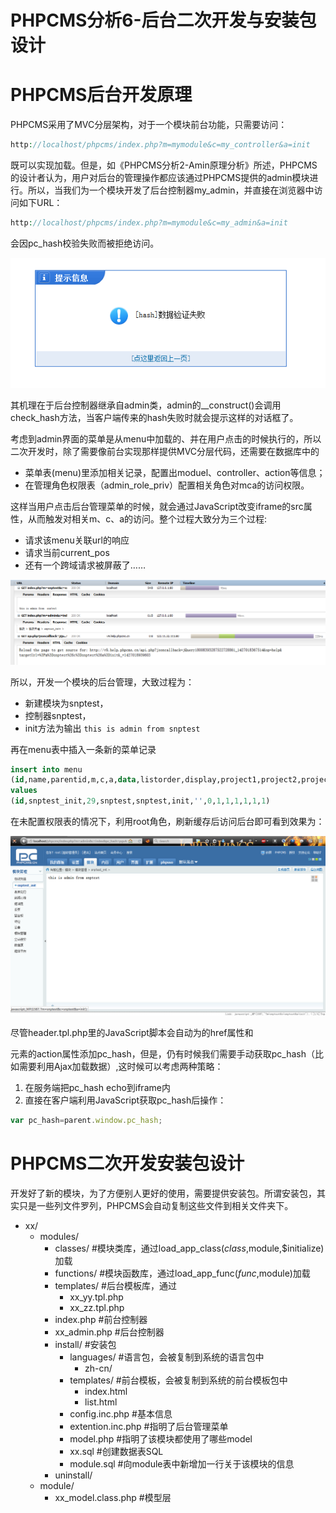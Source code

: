# PHPCMS分析6-后台二次开发与安装包设计

# PHPCMS后台开发原理

PHPCMS采用了MVC分层架构，对于一个模块前台功能，只需要访问：
```PHP
http://localhost/phpcms/index.php?m=mymodule&c=my_controller&a=init
```
既可以实现加载。但是，如《PHPCMS分析2-Amin原理分析》所述，PHPCMS的设计者认为，用户对后台的管理操作都应该通过PHPCMS提供的admin模块进行。所以，当我们为一个模块开发了后台控制器my_admin，并直接在浏览器中访问如下URL：
```PHP
http://localhost/phpcms/index.php?m=mymodule&c=my_admin&a=init
```
会因pc_hash校验失败而被拒绝访问。

![pc_hash_failed](https://github.com/newbienewbie/notes/raw/master/ProgrammingLanguage/PHP/PHPCMS/img/pc_hash_failed.png)

其机理在于后台控制器继承自admin类，admin的__construct()会调用check_hash方法，当客户端传来的hash失败时就会提示这样的对话框了。

考虑到admin界面的菜单是从menu中加载的、并在用户点击的时候执行的，所以二次开发时，除了需要像前台实现那样提供MVC分层代码，还需要在数据库中的

* 菜单表(menu)里添加相关记录，配置出moduel、controller、action等信息；
* 在管理角色权限表（admin_role_priv）配置相关角色对mca的访问权限。

这样当用户点击后台管理菜单的时候，就会通过JavaScript改变iframe的src属性，从而触发对相关m、c、a的访问。整个过程大致分为三个过程:

* 请求该menu关联url的响应
* 请求当前current_pos
* 还有一个跨域请求被屏蔽了……

![menu_clicked](https://github.com/newbienewbie/notes/raw/master/ProgrammingLanguage/PHP/PHPCMS/img/menu_clicked.png)


所以，开发一个模块的后台管理，大致过程为：

* 新建模块为snptest，
* 控制器snptest，
* init方法为输出 ``this is admin from snptest``

再在menu表中插入一条新的菜单记录

```SQL
insert into menu 
(id,name,parentid,m,c,a,data,listorder,display,project1,project2,project3,project4,project5)
values
(id,snptest_init,29,snptest,snptest,init,'',0,1,1,1,1,1,1)
```



在未配置权限表的情况下，利用root角色，刷新缓存后访问后台即可看到效果为：

![admin_dev_demo](https://github.com/newbienewbie/notes/raw/master/ProgrammingLanguage/PHP/PHPCMS/img/admin_dev_demo.png)

尽管header.tpl.php里的JavaScript脚本会自动为<a>的href属性和<form>元素的action属性添加pc_hash，但是，仍有时候我们需要手动获取pc_hash（比如需要利用Ajax加载数据）,这时候可以考虑两种策略：

1. 在服务端把pc_hash echo到iframe内
2. 直接在客户端利用JavaScript获取pc_hash后操作：

```JavaScript
var pc_hash=parent.window.pc_hash;
```


# PHPCMS二次开发安装包设计

开发好了新的模块，为了方便别人更好的使用，需要提供安装包。所谓安装包，其实只是一些列文件罗列，PHPCMS会自动复制这些文件到相关文件夹下。

* xx/ 
    * modules/ 
        * classes/    #模块类库，通过load_app_class($class,$module,$initialize)加载
        * functions/    #模块函数库，通过load_app_func($func,$module)加载 
        * templates/   #后台模板库，通过 
            * xx_yy.tpl.php    
            * xx_zz.tpl.php
        * index.php    #前台控制器 
        * xx_admin.php    #后台控制器 
        * install/  #安装包 
            * languages/  #语言包，会被复制到系统的语言包中
                * zh-cn/
            * templates/    #前台模板，会被复制到系统的前台模板包中 
                * index.html 
                * list.html 
            * config.inc.php    #基本信息 
            * extention.inc.php    #指明了后台管理菜单 
            * model.php    #指明了该模块都使用了哪些model 
            * xx.sql    #创建数据表SQL
            * module.sql     #向module表中新增加一行关于该模块的信息 
        * uninstall/ 
    * module/ 
        * xx_model.class.php #模型层


